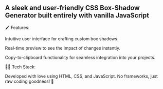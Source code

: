 ## A sleek and user-friendly CSS Box-Shadow Generator built entirely with vanilla JavaScript

🖌 Features:

Intuitive user interface for crafting custom box shadows.

Real-time preview to see the impact of changes instantly.

Copy-to-clipboard functionality for seamless integration into your projects.


👨‍💻 Tech Stack:

Developed with love using HTML, CSS, and JavaScript. No frameworks, just raw coding goodness! 🚀
